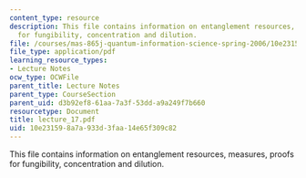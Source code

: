 ```yaml
---
content_type: resource
description: This file contains information on entanglement resources, measures, proofs
  for fungibility, concentration and dilution.
file: /courses/mas-865j-quantum-information-science-spring-2006/10e231598a7a933d3faa14e65f309c82_lecture_17.pdf
file_type: application/pdf
learning_resource_types:
- Lecture Notes
ocw_type: OCWFile
parent_title: Lecture Notes
parent_type: CourseSection
parent_uid: d3b92ef8-61aa-7a3f-53dd-a9a249f7b660
resourcetype: Document
title: lecture_17.pdf
uid: 10e23159-8a7a-933d-3faa-14e65f309c82
---
```

This file contains information on entanglement resources, measures, proofs for fungibility, concentration and dilution.

